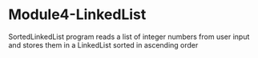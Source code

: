 # Module4-LinkedList
SortedLinkedList program reads a list of integer numbers from user input and stores them in a LinkedList sorted in ascending order
